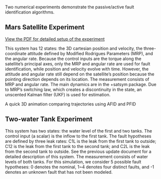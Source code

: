 Two numerical experiments demonstrate the passive/active fault identification algorithms.


## Mars Satellite Experiment

[View the PDF for detailed setup of the experiment](test_mars_sat/doc/Satellite_Simulation_Setup.pdf)

This system has 12 states: the 3D cartesian position and velocity, the three-coordinate attitude defined by Modified Rodrigues Parameters (MRP), and the angular rate. Because the control inputs are the torque along the satellite’s principal axes, only the MRP and angular rate are used for fault identification, while position and velocity evolve with time. However, the attitude and angular rate still depend on the satellite’s position because the pointing direction depends on its location. The measurement consists of MRP and angular rate. The main dynamics are in the +satsym package. Due to MRP’s switching law, which creates a discontinuity in the state, an unscented Kalman filter (UKF) is used for estimation. 

A quick 3D animation comparing trajectories using AFID and PFID

## Two-water Tank Experiment

This system has two states: the water level of the first and two tanks. The control input (a scalar) is the inflow to the first tank. The fault hypotheses are defined by three leak rates: C1L is the leak from the first tank to outside; C12 is the leak from the first tank to the second tank; and C2L is the leak from the second tank to outside. See the previous update document for a detailed description of this system. The measurement consists of water levels of both tanks. For this simulation, we consider 5 possible fault hypotheses: 0 denotes the nominal, 1~4 denotes four distinct faults, and -1 denotes an unknown fault that has not been modeled.
